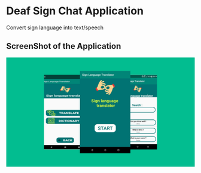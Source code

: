 # Deaf Sign Chat Application

Convert sign language into text/speech

## ScreenShot of the Application
![image](screenshot.png)
